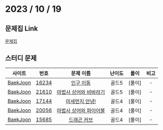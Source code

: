 # 2023 / 10 / 19

## 문제집 Link

[문제집](https://github.com/tony9402/baekjoon/tree/main/simulation)

## 스터디 문제

|                사이트                |                      번호                      |                            문제 이름                            | 난이도 |  풀이  | 비고 |
| :----------------------------------: | :--------------------------------------------: | :-------------------------------------------------------------: | :----: | :----: | :--: |
| [BaekJoon](https://www.acmicpc.net/) | [16234](https://www.acmicpc.net/problem/16234) |       [인구 이동](https://www.acmicpc.net/problem/16234)        | 골드5  | [풀이] |  -   |
| [BaekJoon](https://www.acmicpc.net/) | [21610](https://www.acmicpc.net/problem/21610) | [마법사 상어와 비바라기](https://www.acmicpc.net/problem/21610) | 골드5  | [풀이] |  -   |
| [BaekJoon](https://www.acmicpc.net/) | [17144](https://www.acmicpc.net/problem/17144) |     [미세먼지 안녕!](https://www.acmicpc.net/problem/17144)     | 골드4  | [풀이] |  -   |
| [BaekJoon](https://www.acmicpc.net/) | [20056](https://www.acmicpc.net/problem/20056) | [마법사 상어와 파이어볼](https://www.acmicpc.net/problem/20056) | 골드4  | [풀이] |  -   |
| [BaekJoon](https://www.acmicpc.net/) | [15685](https://www.acmicpc.net/problem/15685) |      [드래곤 커브](https://www.acmicpc.net/problem/15685)       | 골드4  | [풀이] |  -   |
